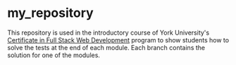 # my_repository

This repository is used in the introductory course of York University's [Certificate in Full Stack Web Development](https://continue.yorku.ca/certificates/certificate-in-full-stack-web-development/) program to show students how to solve the tests at the end of each module. Each branch contains the solution for one of the modules.

